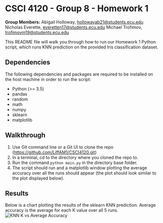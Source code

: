 # CSCI 4120 - Group 8 - Homework 1
**Group Members:** 
Abigail Holloway, hollowayab21@students.ecu.edu
Nicholas Everette, everetten17@students.ecu.edu
Michael Trofimov, trofimovm19@students.ecu.edu

This README file will walk you through how to run our Homework 1 Python script, which runs KNN prediction on the provided Iris classification dataset.

## Dependencies

The following dependencies and packages are required to be installed on the host machine in order to run the script:
 - Python (>= 3.5)
 - pandas
 - random
 - math
 - numpy
 - sklearn
 - matplotlib

## Walkthrough

1. Use Git command line or a Git UI to clone the repo (https://github.com/LiffAM1/CSCI4120.git)
2. In a terminal, cd to the directory where you cloned the repo to.
3. Run the command `python main.py` in the directory base folder.
4. The script should run and a matplotlib window plotting the average accuracy over all the runs should appear (the plot should look similar to the plot displayed below).

## Results
Below is a chart plotting the results of the sklearn KNN prediction. Average accuracy is the average for each K value over all 5 runs.
![KNN K vs Average Accuracy](https://user-images.githubusercontent.com/22064340/132245682-59c2d0d7-fe71-41c4-a1cb-d36bb0efc74a.png)
